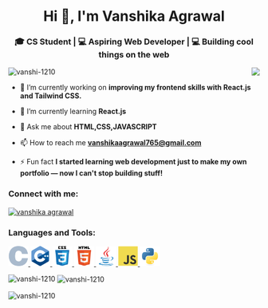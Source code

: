 <h1 align="center">Hi 👋, I'm Vanshika Agrawal</h1>
<h3 align="center">🎓 CS Student | 💻 Aspiring Web Developer | 💻 Building cool things on the web</h3>
 <a href="https://www.linkedin.com/in/vanshika-agrawal-ab132b334/"> <img src="https://th.bing.com/th/id/R.a330e248626552a23af35e5c46526234?rik=DZhkgnpER0YViQ&riu=http%3a%2f%2fpngimg.com%2fuploads%2flinkedIn%2flinkedIn_PNG8.png&ehk=4bFzIDABrAypqOis7809R99fdbUW93GC4XfvnNxZfdA%3d&risl=&pid=ImgRaw&r=0" height="300" align="right"></a>

<p align="left"> <img src="https://komarev.com/ghpvc/?username=vanshi-1210&label=Profile%20views&color=0e75b6&style=flat" alt="vanshi-1210" /> </p>

- 🔭 I’m currently working on **improving my frontend skills with React.js and Tailwind CSS.**

- 🌱 I’m currently learning **React.js**

- 💬 Ask me about **HTML,CSS,JAVASCRIPT**

- 📫 How to reach me **vanshikaagrawal765@gmail.com**

- ⚡ Fun fact **I started learning web development just to make my own portfolio — now I can't stop building stuff!**

<h3 align="left">Connect with me:</h3>
<p align="left">
<a href="https://linkedin.com/in/vanshika agrawal" target="blank"><img align="center" src="https://raw.githubusercontent.com/rahuldkjain/github-profile-readme-generator/master/src/images/icons/Social/linked-in-alt.svg" alt="vanshika agrawal" height="30" width="40" /></a>
</p>

<h3 align="left">Languages and Tools:</h3>
<p align="left"> <a href="https://www.cprogramming.com/" target="_blank" rel="noreferrer"> <img src="https://raw.githubusercontent.com/devicons/devicon/master/icons/c/c-original.svg" alt="c" width="40" height="40"/> </a> <a href="https://www.w3schools.com/cpp/" target="_blank" rel="noreferrer"> <img src="https://raw.githubusercontent.com/devicons/devicon/master/icons/cplusplus/cplusplus-original.svg" alt="cplusplus" width="40" height="40"/> </a> <a href="https://www.w3schools.com/css/" target="_blank" rel="noreferrer"> <img src="https://raw.githubusercontent.com/devicons/devicon/master/icons/css3/css3-original-wordmark.svg" alt="css3" width="40" height="40"/> </a> <a href="https://www.w3.org/html/" target="_blank" rel="noreferrer"> <img src="https://raw.githubusercontent.com/devicons/devicon/master/icons/html5/html5-original-wordmark.svg" alt="html5" width="40" height="40"/> </a> <a href="https://www.java.com" target="_blank" rel="noreferrer"> <img src="https://raw.githubusercontent.com/devicons/devicon/master/icons/java/java-original.svg" alt="java" width="40" height="40"/> </a> <a href="https://developer.mozilla.org/en-US/docs/Web/JavaScript" target="_blank" rel="noreferrer"> <img src="https://raw.githubusercontent.com/devicons/devicon/master/icons/javascript/javascript-original.svg" alt="javascript" width="40" height="40"/> </a> <a href="https://www.python.org" target="_blank" rel="noreferrer"> <img src="https://raw.githubusercontent.com/devicons/devicon/master/icons/python/python-original.svg" alt="python" width="40" height="40"/> </a> </p>

<p><img align="left" src="https://github-readme-stats.vercel.app/api/top-langs?username=vanshi-1210&show_icons=true&locale=en&layout=compact" alt="vanshi-1210" /></p>

<p>&nbsp;<img align="center" src="https://github-readme-stats.vercel.app/api?username=vanshi-1210&show_icons=true&locale=en" alt="vanshi-1210" /></p>

<p><img align="center" src="https://github-readme-streak-stats.herokuapp.com/?user=vanshi-1210&" alt="vanshi-1210" /></p>

